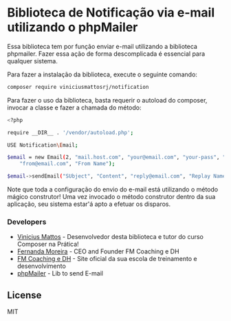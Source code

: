 # Biblioteca de Notificação via e-mail utilizando o phpMailer

Essa biblioteca tem por função enviar e-mail utilizando a biblioteca phpmailer. Fazer essa ação de forma descomplicada é essencial para qualquer sistema.

Para fazer a instalação da biblioteca, execute o seguinte comando:

```sh
composer require viniciusmattosrj/notification
```

Para fazer o uso da biblioteca, basta requerir o autoload do composer, invocar a classe e fazer a chamada do método:

```sh
<?php

require __DIR__ . '/vendor/autoload.php';

USE Notification\Email;

$email = new Email(2, "mail.host.com", "your@email.com", "your-pass", "smtp secure (tls/ssl)", "port (587)",
    "from@email.com", "From Name");

$email->sendEmail("SUbject", "Content", "reply@email.com", "Replay Name", "address@email.com", "Address Name");
```

Note que toda a configuração do envio do e-mail está utilizando o método mágico construtor! Uma vez invocado o método construtor dentro da sua aplicação, seu sistema estar'á apto a efetuar os disparos.

### Developers
* [Vinicius Mattos] - Desenvolvedor desta biblioteca e tutor do curso Composer na Prática!
* [Fernanda Moreira] - CEO and Founder FM Coaching e DH
* [FM Coaching e DH] - Site oficial da sua escola de treinamento e desenvolvimento
* [phpMailer] - Lib to send E-mail

License
----

MIT

[//]:#
[Vinicius Mattos]: <mailto:vinimattos.rj@gmail.com>
[Fernanda Moreira]: <mailto:carreira@coachfernandamoreira.com.br>
[FM Coaching e DH]: <https://www.coachfernandamoreira.com.br>
[phpMailer]: <https://github.com/PHPMailer/PHPMailer>
